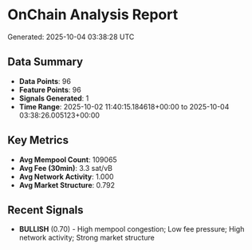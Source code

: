 # OnChain Analysis Report
Generated: 2025-10-04 03:38:28 UTC

## Data Summary
- **Data Points**: 96
- **Feature Points**: 96
- **Signals Generated**: 1
- **Time Range**: 2025-10-02 11:40:15.184618+00:00 to 2025-10-04 03:38:26.005123+00:00

## Key Metrics
- **Avg Mempool Count**: 109065
- **Avg Fee (30min)**: 3.3 sat/vB
- **Avg Network Activity**: 1.000
- **Avg Market Structure**: 0.792

## Recent Signals
- **BULLISH** (0.70) - High mempool congestion; Low fee pressure; High network activity; Strong market structure
